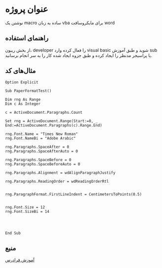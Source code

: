 # عنوان پروژه
نوشتن یک macro ساده به زبان vba برای مایکروسافت word

## راهنمای استفاده
از بخش ریبون، developer را فعال کرده وارد visual basic شوید و طبق آموزش sub یا پراسیجر مدنظر را ایجاد کرده و طبق جزوه ایجاد شده کار را به سر انجام برسانید.

## مثال‌های کد
```
Option Explicit

Sub PaperFormatTest()

Dim rng As Range
Dim c As Integer

c = ActiveDocument.Paragraphs.Count

Set rng = ActiveDocument.Range(Start:=0, _
End:=ActiveDocument.Paragraphs(c).Range.End)

rng.Font.Name = "Times New Roman"
rng.Font.NameBi = "Adobe Arabic"

rng.Paragraphs.SpaceAfter = 0
rng.Paragraphs.SpaceAfterAuto = 0

rng.Paragraphs.SpaceBefore = 0
rng.Paragraphs.SpaceBeforeAuto = 0

rng.Paragraphs.Alignment = wdAlignParagraphJustify

rng.Paragraphs.ReadingOrder = wdReadingOrderRtl


rng.ParagraphFormat.FirstLineIndent = CentimetersToPoints(0.5)


rng.Font.Size = 12
rng.Font.SizeBi = 14




End Sub
```

## منبع
[آموزش فرادرس](https://faradars.org/courses/fvvb9902-vba-for-automating-ms-office-applications)
